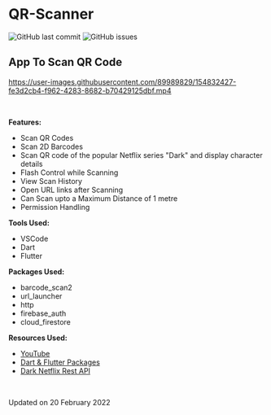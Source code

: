 # QR-Scanner

![GitHub last commit](https://img.shields.io/github/last-commit/cynthiakonar/food-info-app/qr-scan-v1?style=plastic) ![GitHub issues](https://img.shields.io/github/issues/cynthiakonar/food-info-app/qr-scan-v1?style=plastic) 

## App To Scan QR Code 

https://user-images.githubusercontent.com/89989829/154832427-fe3d2cb4-f962-4283-8682-b70429125dbf.mp4

<br>


**Features:** 
- Scan QR Codes
- Scan 2D Barcodes
- Scan QR code of the popular Netflix series "Dark" and display character details
- Flash Control while Scanning
- View Scan History
- Open URL links after Scanning
- Can Scan upto a Maximum Distance of 1 metre
- Permission Handling

**Tools Used:** 
- VSCode 
- Dart
- Flutter 

**Packages Used:** 
- barcode_scan2
- url_launcher
- http
- firebase_auth
- cloud_firestore

**Resources Used:** 
- [YouTube](https://youtube.com)
- [Dart & Flutter Packages](https://pub.dev/)
- [Dark Netflix Rest API](https://github.com/swetankraj/dark-netflix-api)

<br>

Updated on 20 February 2022
